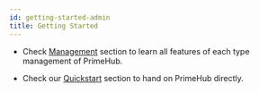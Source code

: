 ```yaml
---
id: getting-started-admin
title: Getting Started
---
```



+ Check [Management](guide_manual/admin-system) section to learn all features of each type management of PrimeHub.

+ Check our [Quickstart](quickstart/login-portal-admin) section to hand on PrimeHub directly.
